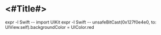 #  <#Title#>

expr -l Swift -- import UIKit
expr -l Swift -- unsafeBitCast(0x127f0e4e0, to: UIView.self).backgroundColor = UIColor.red

